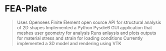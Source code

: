 # FEA-Plate
> Uses Opensees Finite Element open source API for structural analysis of 2D shapes
> Implemented a Python Pysdie6 GUI application that meshes user geometry for analysis
> Runs anlaysis and plots outputs for material stress and strain for loading conditions
> Currently implemented a 3D model and rendering using VTK
